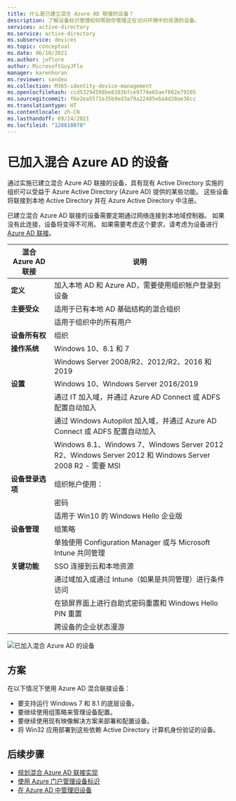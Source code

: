 ```yaml
---
title: 什么是已建立混合 Azure AD 联接的设备？
description: 了解设备标识管理如何帮助你管理正在访问环境中的资源的设备。
services: active-directory
ms.service: active-directory
ms.subservice: devices
ms.topic: conceptual
ms.date: 06/10/2021
ms.author: joflore
author: MicrosoftGuyJFlo
manager: karenhoran
ms.reviewer: sandeo
ms.collection: M365-identity-device-management
ms.openlocfilehash: ccd53294598be8103b7ce9774e65aef802e79205
ms.sourcegitcommit: f6e2ea5571e35b9ed3a79a22485eba4d20ae36cc
ms.translationtype: HT
ms.contentlocale: zh-CN
ms.lasthandoff: 09/24/2021
ms.locfileid: "128618070"
---
```

# <a name="hybrid-azure-ad-joined-devices"></a>已加入混合 Azure AD 的设备

通过实施已建立混合 Azure AD 联接的设备，具有现有 Active Directory 实施的组织可以受益于 Azure Active Directory (Azure AD) 提供的某些功能。 这些设备将联接到本地 Active Directory 并在 Azure Active Directory 中注册。

已建立混合 Azure AD 联接的设备需要定期通过网络连接到本地域控制器。 如果没有此连接，设备将变得不可用。 如果需要考虑这个要求，请考虑为设备进行 [Azure AD 联接](concept-azure-ad-join.md)。

| 混合 Azure AD 联接 | 说明 |
| --- | --- |
| **定义** | 加入本地 AD 和 Azure AD，需要使用组织帐户登录到设备 |
| **主要受众** | 适用于已有本地 AD 基础结构的混合组织 |
|   | 适用于组织中的所有用户 |
| **设备所有权** | 组织 |
| **操作系统** | Windows 10、8.1 和 7 |
|   | Windows Server 2008/R2、2012/R2、2016 和 2019 |
| **设置** | Windows 10、Windows Server 2016/2019 |
|   | 通过 IT 加入域，并通过 Azure AD Connect 或 ADFS 配置自动加入 |
|   | 通过 Windows Autopilot 加入域，并通过 Azure AD Connect 或 ADFS 配置自动加入 |
|   | Windows 8.1、Windows 7、Windows Server 2012 R2、Windows Server 2012 和 Windows Server 2008 R2 - 需要 MSI |
| **设备登录选项** | 组织帐户使用： |
|   | 密码 |
|   | 适用于 Win10 的 Windows Hello 企业版 |
| **设备管理** | 组策略 |
|   | 单独使用 Configuration Manager 或与 Microsoft Intune 共同管理 |
| **关键功能** | SSO 连接到云和本地资源 |
|   | 通过域加入或通过 Intune（如果是共同管理）进行条件访问 |
|   | 在锁屏界面上进行自助式密码重置和 Windows Hello PIN 重置 |
|   | 跨设备的企业状态漫游 |

![已加入混合 Azure AD 的设备](./media/concept-azure-ad-join-hybrid/azure-ad-hybrid-joined-device.png)

## <a name="scenarios"></a>方案

在以下情况下使用 Azure AD 混合联接设备：

- 要支持运行 Windows 7 和 8.1 的底层设备。
- 要继续使用组策略来管理设备配置。
- 要继续使用现有映像解决方案来部署和配置设备。
- 将 Win32 应用部署到这些依赖 Active Directory 计算机身份验证的设备。

## <a name="next-steps"></a>后续步骤

- [规划混合 Azure AD 联接实现](hybrid-azuread-join-plan.md)
- [使用 Azure 门户管理设备标识](device-management-azure-portal.md)
- [在 Azure AD 中管理旧设备](manage-stale-devices.md)
